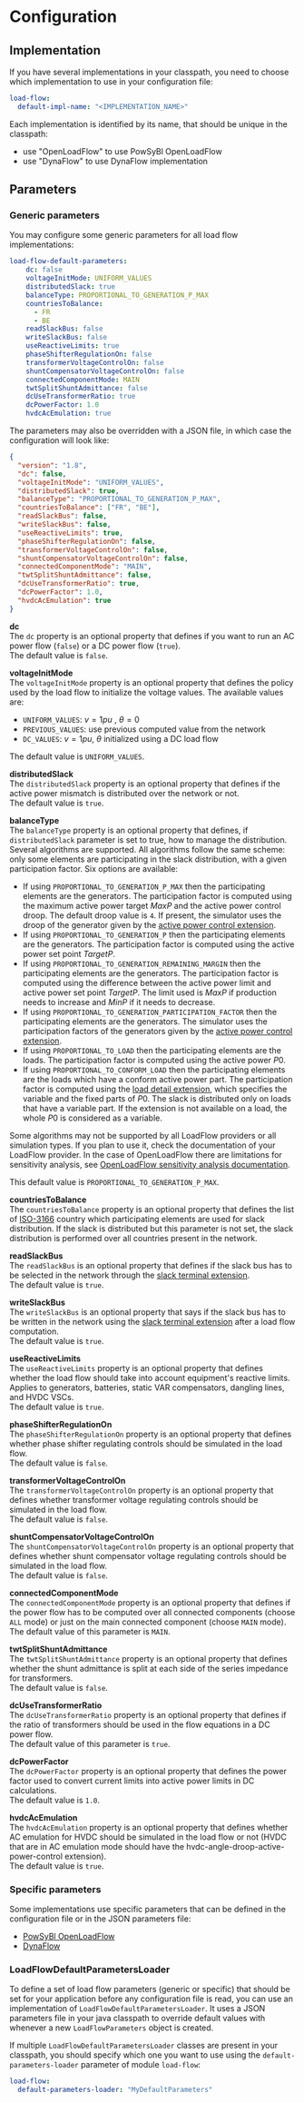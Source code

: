 # Configuration

## Implementation
If you have several implementations in your classpath, you need to choose which implementation to use in your configuration file:
```yaml
load-flow:
  default-impl-name: "<IMPLEMENTATION_NAME>"
```

Each implementation is identified by its name, that should be unique in the classpath:
- use "OpenLoadFlow" to use PowSyBl OpenLoadFlow
- use "DynaFlow" to use DynaFlow implementation

## Parameters

### Generic parameters

You may configure some generic parameters for all load flow implementations:
```yaml
load-flow-default-parameters:
    dc: false
    voltageInitMode: UNIFORM_VALUES
    distributedSlack: true
    balanceType: PROPORTIONAL_TO_GENERATION_P_MAX
    countriesToBalance:
      - FR
      - BE
    readSlackBus: false
    writeSlackBus: false
    useReactiveLimits: true
    phaseShifterRegulationOn: false
    transformerVoltageControlOn: false
    shuntCompensatorVoltageControlOn: false
    connectedComponentMode: MAIN
    twtSplitShuntAdmittance: false
    dcUseTransformerRatio: true
    dcPowerFactor: 1.0
    hvdcAcEmulation: true
```

The parameters may also be overridden with a JSON file, in which case the configuration will look like:
```json
{
  "version": "1.8",
  "dc": false,
  "voltageInitMode": "UNIFORM_VALUES",
  "distributedSlack": true,
  "balanceType": "PROPORTIONAL_TO_GENERATION_P_MAX",
  "countriesToBalance": ["FR", "BE"],
  "readSlackBus": false,
  "writeSlackBus": false,
  "useReactiveLimits": true,
  "phaseShifterRegulationOn": false,
  "transformerVoltageControlOn": false,
  "shuntCompensatorVoltageControlOn": false,
  "connectedComponentMode": "MAIN",
  "twtSplitShuntAdmittance": false,
  "dcUseTransformerRatio": true,
  "dcPowerFactor": 1.0,
  "hvdcAcEmulation": true
}
```

**dc**  
The `dc` property is an optional property that defines if you want to run an AC power flow (`false`) or a DC power flow (`true`).  
The default value is `false`.

**voltageInitMode**  
The `voltageInitMode` property is an optional property that defines the policy used by the load flow to initialize the
voltage values. The available values are:
- `UNIFORM_VALUES`: $v = 1 pu$ , $\theta = 0$
- `PREVIOUS_VALUES`: use previous computed value from the network
- `DC_VALUES`: $v = 1 pu$, $\theta$ initialized using a DC load flow

The default value is `UNIFORM_VALUES`.

**distributedSlack**  
The `distributedSlack` property is an optional property that defines if the active power mismatch is distributed over the network or not.  
The default value is `true`.

**balanceType**  
The `balanceType` property is an optional property that defines, if `distributedSlack` parameter is set to true, how to manage the distribution. Several algorithms are supported. All algorithms follow the same scheme: only some elements are participating in the slack distribution, with a given participation factor. Six options are available:
- If using `PROPORTIONAL_TO_GENERATION_P_MAX` then the participating elements are the generators. The participation factor is computed using the maximum active power target $MaxP$ and the active power control droop. The default droop value is `4`. If present, the simulator uses the droop of the generator given by the [active power control extension](../../grid_model/extensions.md#active-power-control).
- If using `PROPORTIONAL_TO_GENERATION_P` then the participating elements are the generators. The participation factor is computed using the active power set point $TargetP$.
- If using `PROPORTIONAL_TO_GENERATION_REMAINING_MARGIN` then the participating elements are the generators. The participation factor is computed using the difference between the active power limit and active power set point $TargetP$. The limit used is $MaxP$ if production needs to increase and $MinP$ if it needs to decrease.
- If using `PROPORTIONAL_TO_GENERATION_PARTICIPATION_FACTOR` then the participating elements are the generators. The simulator uses the participation factors of the generators given by the [active power control extension](../../grid_model/extensions.md#active-power-control).
- If using `PROPORTIONAL_TO_LOAD` then the participating elements are the loads. The participation factor is computed using the active power $P0$.
- If using `PROPORTIONAL_TO_CONFORM_LOAD` then the participating elements are the loads which have a conform active power part. The participation factor is computed using the [load detail extension](../../grid_model/extensions.md#load-detail), which specifies the variable and the fixed parts of $P0$. The slack is distributed only on loads that have a variable part. If the extension is not available on a load, the whole $P0$ is considered as a variable.
  
Some algorithms may not be supported by all LoadFlow providers or all simulation types. If you plan to use it, check the documentation of your LoadFlow provider. In the case of OpenLoadFlow there are limitations for sensitivity analysis, see [OpenLoadFlow sensitivity analysis documentation](inv:powsyblopenloadflow:*:*#sensitivity/sensitivity).

This default value is `PROPORTIONAL_TO_GENERATION_P_MAX`.


**countriesToBalance**  
The `countriesToBalance` property is an optional property that defines the list of [ISO-3166](https://en.wikipedia.org/wiki/ISO_3166-1)
country which participating elements are used for slack distribution. If the slack is distributed but this parameter is not set, the slack distribution is performed over all countries present in the network.

**readSlackBus**  
The `readSlackBus` is an optional property that defines if the slack bus has to be selected in the network through the [slack terminal extension](../../grid_model/extensions.md#slack-terminal).  
The default value is `true`.

**writeSlackBus**   
The `writeSlackBus` is an optional property that says if the slack bus has to be written in the network using the [slack terminal extension](../../grid_model/extensions.md#slack-terminal) after a load flow computation.  
The default value is `true`.

**useReactiveLimits**  
The `useReactiveLimits` property is an optional property that defines whether the load flow should take into account equipment's reactive limits. Applies to generators, batteries, static VAR compensators, dangling lines, and HVDC VSCs.  
The default value is `true`.

**phaseShifterRegulationOn**  
The `phaseShifterRegulationOn` property is an optional property that defines whether phase shifter regulating controls should be simulated in the load flow.  
The default value is `false`.

**transformerVoltageControlOn**  
The `transformerVoltageControlOn` property is an optional property that defines whether transformer voltage regulating controls should be simulated in the load flow.  
The default value is `false`.

**shuntCompensatorVoltageControlOn**  
The `shuntCompensatorVoltageControlOn` property is an optional property that defines whether shunt compensator voltage regulating controls should be simulated in the load flow.  
The default value is `false`.

**connectedComponentMode**  
The `connectedComponentMode` property is an optional property that defines if the power flow has to be computed over all connected components (choose `ALL` mode) or just on the main connected component (choose `MAIN` mode).  
The default value of this parameter is `MAIN`.

**twtSplitShuntAdmittance**  
The `twtSplitShuntAdmittance` property is an optional property that defines whether the shunt admittance is split at each side of the series impedance for transformers.  
The default value is `false`.

**dcUseTransformerRatio**  
The `dcUseTransformerRatio` property is an optional property that defines if the ratio of transformers should be used in 
the flow equations in a DC power flow.  
The default value of this parameter is `true`.

**dcPowerFactor**  
The `dcPowerFactor` property is an optional property that defines the power factor used to convert current limits into active power limits in DC calculations.  
The default value is `1.0`.

**hvdcAcEmulation**  
The `hvdcAcEmulation` property is an optional property that defines whether AC emulation for HVDC should be simulated in the load flow or not (HVDC that are in AC emulation mode should have the hvdc-angle-droop-active-power-control extension).  
The default value is `true`.

### Specific parameters
Some implementations use specific parameters that can be defined in the configuration file or in the JSON parameters file:
- [PowSyBl OpenLoadFlow](inv:powsyblopenloadflow:*:*#loadflow/parameters)
- [DynaFlow](inv:powsybldynawo:*:*#load_flow/configuration)

### LoadFlowDefaultParametersLoader

To define a set of load flow parameters (generic or specific) that should be set for your application before any configuration file is read,
you can use an implementation of `LoadFlowDefaultParametersLoader`. 
It uses a JSON parameters file in your java classpath to override default values with whenever a new `LoadFlowParameters` object is created.

If multiple `LoadFlowDefaultParametersLoader` classes are present in your classpath, you should specify which one you want to use using the `default-parameters-loader` parameter of module `load-flow`:

```yaml
load-flow:
  default-parameters-loader: "MyDefaultParameters"
```